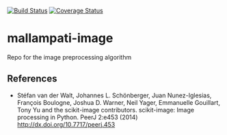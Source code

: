 [![Build Status](https://travis-ci.org/Mallampati-photobooth/mallampati-image.svg?branch=master)](https://travis-ci.org/Mallampati-photobooth/mallampati-image)
[![Coverage Status](https://coveralls.io/repos/Mallampati-photobooth/mallampati-image/badge.svg)](https://coveralls.io/r/Mallampati-photobooth/mallampati-image)

# mallampati-image
Repo for the image preprocessing algorithm

## References
* Stéfan van der Walt, Johannes L. Schönberger, Juan Nunez-Iglesias, François Boulogne, Joshua D. Warner, Neil Yager, Emmanuelle Gouillart, Tony Yu and the scikit-image contributors. scikit-image: Image processing in Python. PeerJ 2:e453 (2014) http://dx.doi.org/10.7717/peerj.453 
